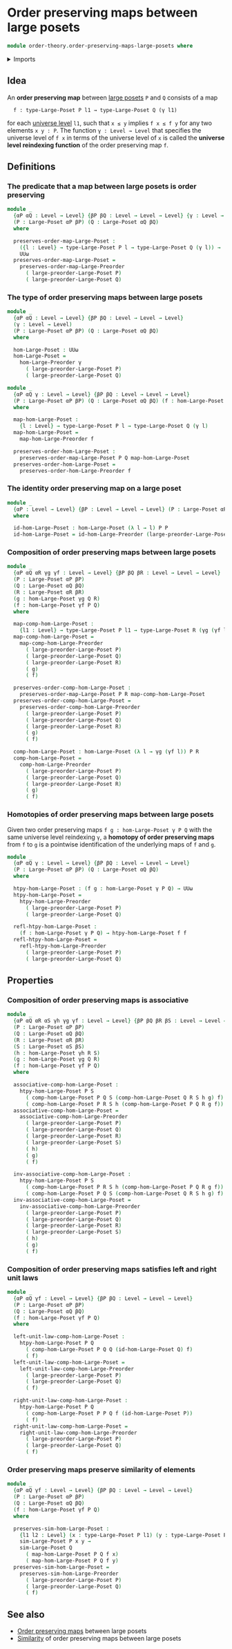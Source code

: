 # Order preserving maps between large posets

```agda
module order-theory.order-preserving-maps-large-posets where
```

<details><summary>Imports</summary>

```agda
open import foundation.universe-levels

open import foundation-core.function-types
open import foundation-core.homotopies

open import order-theory.large-posets
open import order-theory.order-preserving-maps-large-preorders
open import order-theory.similarity-of-elements-large-posets
```

</details>

## Idea

An **order preserving map** between [large posets](order-theory.large-posets.md)
`P` and `Q` consists of a map

```text
  f : type-Large-Poset P l1 → type-Large-Poset Q (γ l1)
```

for each [universe level](foundation.universe-levels.md) `l1`, such that `x ≤ y`
implies `f x ≤ f y` for any two elements `x y : P`. The function
`γ : Level → Level` that specifies the universe level of `f x` in terms of the
universe level of `x` is called the **universe level reindexing function** of
the order preserving map `f`.

## Definitions

### The predicate that a map between large posets is order preserving

```agda
module _
  {αP αQ : Level → Level} {βP βQ : Level → Level → Level} {γ : Level → Level}
  (P : Large-Poset αP βP) (Q : Large-Poset αQ βQ)
  where

  preserves-order-map-Large-Poset :
    ({l : Level} → type-Large-Poset P l → type-Large-Poset Q (γ l)) →
    UUω
  preserves-order-map-Large-Poset =
    preserves-order-map-Large-Preorder
      ( large-preorder-Large-Poset P)
      ( large-preorder-Large-Poset Q)
```

### The type of order preserving maps between large posets

```agda
module _
  {αP αQ : Level → Level} {βP βQ : Level → Level → Level}
  (γ : Level → Level)
  (P : Large-Poset αP βP) (Q : Large-Poset αQ βQ)
  where

  hom-Large-Poset : UUω
  hom-Large-Poset =
    hom-Large-Preorder γ
      ( large-preorder-Large-Poset P)
      ( large-preorder-Large-Poset Q)

module _
  {αP αQ γ : Level → Level} {βP βQ : Level → Level → Level}
  (P : Large-Poset αP βP) (Q : Large-Poset αQ βQ) (f : hom-Large-Poset γ P Q)
  where

  map-hom-Large-Poset :
    {l : Level} → type-Large-Poset P l → type-Large-Poset Q (γ l)
  map-hom-Large-Poset =
    map-hom-Large-Preorder f

  preserves-order-hom-Large-Poset :
    preserves-order-map-Large-Poset P Q map-hom-Large-Poset
  preserves-order-hom-Large-Poset =
    preserves-order-hom-Large-Preorder f
```

### The identity order preserving map on a large poset

```agda
module _
  {αP : Level → Level} {βP : Level → Level → Level} (P : Large-Poset αP βP)
  where

  id-hom-Large-Poset : hom-Large-Poset (λ l → l) P P
  id-hom-Large-Poset = id-hom-Large-Preorder (large-preorder-Large-Poset P)
```

### Composition of order preserving maps between large posets

```agda
module _
  {αP αQ αR γg γf : Level → Level} {βP βQ βR : Level → Level → Level}
  (P : Large-Poset αP βP)
  (Q : Large-Poset αQ βQ)
  (R : Large-Poset αR βR)
  (g : hom-Large-Poset γg Q R)
  (f : hom-Large-Poset γf P Q)
  where

  map-comp-hom-Large-Poset :
    {l1 : Level} → type-Large-Poset P l1 → type-Large-Poset R (γg (γf l1))
  map-comp-hom-Large-Poset =
    map-comp-hom-Large-Preorder
      ( large-preorder-Large-Poset P)
      ( large-preorder-Large-Poset Q)
      ( large-preorder-Large-Poset R)
      ( g)
      ( f)

  preserves-order-comp-hom-Large-Poset :
    preserves-order-map-Large-Poset P R map-comp-hom-Large-Poset
  preserves-order-comp-hom-Large-Poset =
    preserves-order-comp-hom-Large-Preorder
      ( large-preorder-Large-Poset P)
      ( large-preorder-Large-Poset Q)
      ( large-preorder-Large-Poset R)
      ( g)
      ( f)

  comp-hom-Large-Poset : hom-Large-Poset (λ l → γg (γf l)) P R
  comp-hom-Large-Poset =
    comp-hom-Large-Preorder
      ( large-preorder-Large-Poset P)
      ( large-preorder-Large-Poset Q)
      ( large-preorder-Large-Poset R)
      ( g)
      ( f)
```

### Homotopies of order preserving maps between large posets

Given two order preserving maps `f g : hom-Large-Poset γ P Q` with the same
universe level reindexing `γ`, a **homotopy of order preserving maps** from `f`
to `g` is a pointwise identification of the underlying maps of `f` and `g`.

```agda
module _
  {αP αQ γ : Level → Level} {βP βQ : Level → Level → Level}
  (P : Large-Poset αP βP) (Q : Large-Poset αQ βQ)
  where

  htpy-hom-Large-Poset : (f g : hom-Large-Poset γ P Q) → UUω
  htpy-hom-Large-Poset =
    htpy-hom-Large-Preorder
      ( large-preorder-Large-Poset P)
      ( large-preorder-Large-Poset Q)

  refl-htpy-hom-Large-Poset :
    (f : hom-Large-Poset γ P Q) → htpy-hom-Large-Poset f f
  refl-htpy-hom-Large-Poset =
    refl-htpy-hom-Large-Preorder
      ( large-preorder-Large-Poset P)
      ( large-preorder-Large-Poset Q)
```

## Properties

### Composition of order preserving maps is associative

```agda
module _
  {αP αQ αR αS γh γg γf : Level → Level} {βP βQ βR βS : Level → Level → Level}
  (P : Large-Poset αP βP)
  (Q : Large-Poset αQ βQ)
  (R : Large-Poset αR βR)
  (S : Large-Poset αS βS)
  (h : hom-Large-Poset γh R S)
  (g : hom-Large-Poset γg Q R)
  (f : hom-Large-Poset γf P Q)
  where

  associative-comp-hom-Large-Poset :
    htpy-hom-Large-Poset P S
      ( comp-hom-Large-Poset P Q S (comp-hom-Large-Poset Q R S h g) f)
      ( comp-hom-Large-Poset P R S h (comp-hom-Large-Poset P Q R g f))
  associative-comp-hom-Large-Poset =
    associative-comp-hom-Large-Preorder
      ( large-preorder-Large-Poset P)
      ( large-preorder-Large-Poset Q)
      ( large-preorder-Large-Poset R)
      ( large-preorder-Large-Poset S)
      ( h)
      ( g)
      ( f)

  inv-associative-comp-hom-Large-Poset :
    htpy-hom-Large-Poset P S
      ( comp-hom-Large-Poset P R S h (comp-hom-Large-Poset P Q R g f))
      ( comp-hom-Large-Poset P Q S (comp-hom-Large-Poset Q R S h g) f)
  inv-associative-comp-hom-Large-Poset =
    inv-associative-comp-hom-Large-Preorder
      ( large-preorder-Large-Poset P)
      ( large-preorder-Large-Poset Q)
      ( large-preorder-Large-Poset R)
      ( large-preorder-Large-Poset S)
      ( h)
      ( g)
      ( f)
```

### Composition of order preserving maps satisfies left and right unit laws

```agda
module _
  {αP αQ γf : Level → Level} {βP βQ : Level → Level → Level}
  (P : Large-Poset αP βP)
  (Q : Large-Poset αQ βQ)
  (f : hom-Large-Poset γf P Q)
  where

  left-unit-law-comp-hom-Large-Poset :
    htpy-hom-Large-Poset P Q
      ( comp-hom-Large-Poset P Q Q (id-hom-Large-Poset Q) f)
      ( f)
  left-unit-law-comp-hom-Large-Poset =
    left-unit-law-comp-hom-Large-Preorder
      ( large-preorder-Large-Poset P)
      ( large-preorder-Large-Poset Q)
      ( f)

  right-unit-law-comp-hom-Large-Poset :
    htpy-hom-Large-Poset P Q
      ( comp-hom-Large-Poset P P Q f (id-hom-Large-Poset P))
      ( f)
  right-unit-law-comp-hom-Large-Poset =
    right-unit-law-comp-hom-Large-Preorder
      ( large-preorder-Large-Poset P)
      ( large-preorder-Large-Poset Q)
      ( f)
```

### Order preserving maps preserve similarity of elements

```agda
module _
  {αP αQ γf : Level → Level} {βP βQ : Level → Level → Level}
  (P : Large-Poset αP βP)
  (Q : Large-Poset αQ βQ)
  (f : hom-Large-Poset γf P Q)
  where

  preserves-sim-hom-Large-Poset :
    {l1 l2 : Level} (x : type-Large-Poset P l1) (y : type-Large-Poset P l2) →
    sim-Large-Poset P x y →
    sim-Large-Poset Q
      ( map-hom-Large-Poset P Q f x)
      ( map-hom-Large-Poset P Q f y)
  preserves-sim-hom-Large-Poset =
    preserves-sim-hom-Large-Preorder
      ( large-preorder-Large-Poset P)
      ( large-preorder-Large-Poset Q)
      ( f)
```

## See also

- [Order preserving maps](order-theory.order-preserving-maps-large-posets.md)
  between large posets
- [Similarity](order-theory.similarity-of-order-preserving-maps-large-posets.md)
  of order preserving maps between large posets
